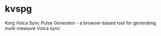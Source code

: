 # kvspg
Korg Volca Sync Pulse Generator - a browser-based tool for generating multi-measure Volca sync
